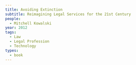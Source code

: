 ```yaml
---
title: Avoiding Extinction
subtitle: Reimagining Legal Services for the 21st Century
people:
  - Mitchell Kowalski
year: 2012
tags:
  - Law
  - Legal Profession
  - Technology
types:
  - book
---
```

